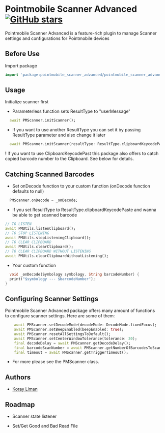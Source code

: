 # Pointmobile Scanner Advanced [![GitHub stars](https://img.shields.io/github/stars/KorayLiman/pointmobile_scanner_advanced.svg)](https://github.com/KorayLiman/pointmobile_scanner_advanced)

Pointmobile Scanner Advanced is a feature-rich plugin to manage Scanner settings and configurations for Pointmobile devices

## Before Use

Import package

```dart
import 'package:pointmobile_scanner_advanced/pointmobile_scanner_advanced.dart';
```

## Usage
Initialize scanner first
* Parameterless function sets ResultType to "userMessage"
```dart
  await PMScanner.initScanner();
```
* If you want to use another ResultType you can set it by passing ResultType parameter and also change it later
```dart
  await PMScanner.initScanner(resultType: ResultType.clipboardKeycodePaste);
```
! If you want to use ClipboardKeycodePast this package also offers to catch copied barcode number to the Clipboard. See below for details.

## Catching Scanned Barcodes
*  Set onDecode function to your custom function (onDecode function defaults to null)
```dart
  PMScanner.onDecode = _onDecode;
```
* If you set ResultType to ResultType.clipboardKeycodePaste and wanna be able to get scanned barcode
```dart
// TO LISTEN
await PMUtils.listenClipboard();
// TO STOP LISTENING
await PMUtils.stopListeningClipboard();
// TO CLEAR CLIPBOARD
await PMUtils.clearClipboard();
// TO CLEAR CLIPBOARD WITHOUT LISTENING
await PMUtils.clearClipboardWithoutListening();
```
* Your custom function
```dart
  void _onDecode(Symbology symbology, String barcodeNumber) {
  print("$symbology --- $barcodeNumber");
}
```
## Configuring Scanner Settings
Pointmobile Scanner Advanced package offers many amount of functions to configure scanner settings. Here are some of them:
```dart
    await PMScanner.setDecodeMode(decodeMode: DecodeMode.fixedFocus);
    await PMScanner.setBeepEnabled(beepEnabled: true);
    await PMScanner.resetAllSettingsToDefault();
    await PMScanner.setCenterWindowTolerance(tolerance: 30);
    final decodeDelay = await PMScanner.getDecodeDelay();
    final barcodeScanNumber = await PMScanner.getNumberOfBarcodesToScan();
    final timeout = await PMScanner.getTriggerTimeout();
```
* For more please see the PMScanner class.

## Authors

- [Koray Liman](https://github.com/KorayLiman)

## Roadmap

- Scanner state listener

- Set/Get Good and Bad Read File

